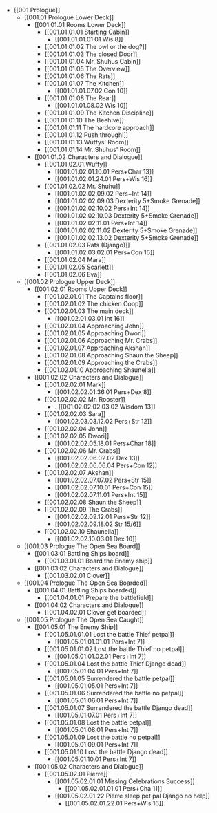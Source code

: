 - [[001 Prologue]]
	- [[001.01 Prologue Lower Deck]]
		- [[001.01.01 Rooms Lower Deck]]
			- [[001.01.01.01 Starting Cabin]]
				- [[001.01.01.01.01 Wis 8]]
			- [[001.01.01.02 The owl or the dog?]]
			- [[001.01.01.03 The closed Door]]
			- [[001.01.01.04 Mr. Shuhus Cabin]]
			- [[001.01.01.05 The Overview]]
			- [[001.01.01.06 The Rats]]
			- [[001.01.01.07 The Kitchen]]
				- [[001.01.01.07.02 Con 10]]
			- [[001.01.01.08 The Rear]]
				- [[001.01.01.08.02 Wis 10]]
			- [[001.01.01.09 The Kitchen Discipline]]
			- [[001.01.01.10 The Beehive]]
			- [[001.01.01.11 The hardcore approach]]
			- [[001.01.01.12 Push through!]]
			- [[001.01.01.13 Wuffys' Room]]
			- [[001.01.01.14 Mr. Shuhus' Room]]
		- [[001.01.02 Characters and Dialogue]]
			- [[001.01.02.01.Wuffy]]
				- [[001.01.02.01.10.01 Pers+Char 13]]
				- [[001.01.02.01.24.01 Pers+Wis 16]]
			- [[001.01.02.02 Mr. Shuhu]]
				- [[001.01.02.02.09.02 Pers+Int 14]]
				- [[001.01.02.02.09.03 Dexterity 5+Smoke Grenade]]
				- [[001.01.02.02.10.02 Pers+Int 14]]
				- [[001.01.02.02.10.03 Dexterity 5+Smoke Grenade]]
				- [[001.01.02.02.11.01 Pers+Int 14]]
				- [[001.01.02.02.11.02 Dexterity 5+Smoke Grenade]]
				- [[001.01.02.02.13.02 Dexterity 5+Smoke Grenade]]
			- [[001.01.02.03 Rats (Django)]]
				- [[001.01.02.03.02.01 Pers+Con 16]]
			- [[001.01.02.04 Mara]]
			- [[001.01.02.05 Scarlett]]
			- [[001.01.02.06 Eva]]
	- [[001.02 Prologue Upper Deck]]
		- [[001.02.01 Rooms Upper Deck]]
			- [[001.02.01.01 The Captains floor]]
			- [[001.02.01.02 The chicken Coop]]
			- [[001.02.01.03 The main deck]]
				- [[001.02.01.03.01 Int 16]]
			- [[001.02.01.04 Approaching John]]
			- [[001.02.01.05 Approaching Dwori]]
			- [[001.02.01.06 Approaching Mr. Crabs]]
			- [[001.02.01.07 Approaching Akshan]]
			- [[001.02.01.08 Approaching Shaun the Sheep]]
			- [[001.02.01.09 Approaching the Crabs]]
			- [[001.02.01.10 Approaching Shaunella]]
		- [[001.02.02 Characters and Dialogue]]
			- [[001.02.02.01 Mark]]
				- [[001.02.02.01.36.01 Pers+Dex 8]]
			- [[001.02.02.02 Mr. Rooster]]
				- . [[001.02.02.02.03.02 Wisdom 13]]
			- [[001.02.02.03 Sara]]
				- [[001.02.03.03.12.02 Pers+Str 12]]
			- [[001.02.02.04 John]]
			- [[001.02.02.05 Dwori]]
				- [[001.02.02.05.18.01 Pers+Char 18]]
			- [[001.02.02.06 Mr. Crabs]]
				- [[001.02.02.06.02.02 Dex 13]]
				- [[001.02.02.06.06.04 Pers+Con 12]]
			- [[001.02.02.07 Akshan]]
				- [[001.02.02.07.07.02 Pers+Str 15]]
				- [[001.02.02.07.10.01 Pers+Con 15]]
				- [[001.02.02.07.11.01 Pers+Int 15]]
			- [[001.02.02.08 Shaun the Sheep]]
			- [[001.02.02.09 The Crabs]]
				- [[001.02.02.09.12.01 Pers+Str 12]]
				- [[001.02.02.09.18.02 Str 15/6]]
			- [[001.02.02.10 Shaunella]]
				- [[001.02.02.10.03.01 Dex 10]]
	- [[001.03 Prologue The Open Sea Board]]
		- [[001.03.01 Battling Ships board]]
			- [[001.03.01.01 Board the Enemy ship]]
		- [[001.03.02 Characters and Dialogue]]
			- [[001.03.02.01 Clover]]
	- [[001.04 Prologue The Open Sea Boarded]]
		- [[001.04.01 Battling Ships boarded]]
			- [[001.04.01.01 Prepare the battlefield]]
		- [[001.04.02 Characters and Dialogue]]
			- [[001.04.02.01 Clover get boarded]]
	- [[001.05 Prologue The Open Sea Caught]]
		- [[001.05.01 The Enemy Ship]]
			- [[001.05.01.01.01 Lost the battle Thief petpal]]
				- [[001.05.01.01.01.01 Pers+Int 7]]
			- [[001.05.01.01.02 Lost the battle Thief no petpal]]
				- [[001.05.01.01.02.01 Pers+Int 7]]
			- [[001.05.01.04 Lost the battle Thief Django dead]]
				- [[001.05.01.04.01 Pers+Int 7]]
			- [[001.05.01.05 Surrendered the battle petpal]]
				- [[001.05.01.05.01 Pers+Int 7]]
			- [[001.05.01.06 Surrendered the battle no petpal]]
				- [[001.05.01.06.01 Pers+Int 7]]
			- [[001.05.01.07 Surrendered the battle Django dead]]
				- [[001.05.01.07.01 Pers+Int 7]]
			- [[001.05.01.08 Lost the battle petpal]]
				- [[001.05.01.08.01 Pers+Int 7]]
			- [[001.05.01.09 Lost the battle no petpal]]
				- [[001.05.01.09.01 Pers+Int 7]]
			- [[001.05.01.10 Lost the battle Django dead]]
				- [[001.05.01.10.01 Pers+Int 7]]
		- [[001.05.02 Characters and Dialogue]]
			- [[001.05.02.01 Pierre]]
				- [[001.05.02.01.01 Missing Celebrations Success]]
					- [[001.05.02.01.01.01 Pers+Cha 11]]
				- [[001.05.02.01.22 Pierre sleep pet pal Django no help]]
					- [[001.05.02.01.22.01 Pers+Wis 16]]